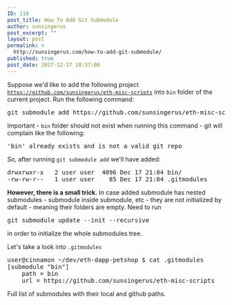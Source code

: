 ```yaml
---
ID: 116
post_title: How To Add Git Submodule
author: sunsingerus
post_excerpt: ""
layout: post
permalink: >
  http://sunsingerus.com/how-to-add-git-submodule/
published: true
post_date: 2017-12-17 18:37:06
---
```

Suppose we'd like to add the following project <code>https://github.com/sunsingerus/eth-misc-scripts</code> into <code>bin</code> folder of the current project. Run the following command:
<pre>
git submodule add https://github.com/sunsingerus/eth-misc-scripts bin
</pre>
Important - <code>bin</code> folder should not exist when running this command - git will complain like the following:
<pre>
'bin' already exists and is not a valid git repo
</pre>

So, after running <code>git submodule add</code> we'll have added:
<pre>
drwxrwxr-x   2 user user  4096 Dec 17 21:04 bin/
-rw-rw-r--   1 user user    85 Dec 17 21:04 .gitmodules
</pre>

<strong>However, there is a small trick.</strong>
In case added submodule has nested submodules - submodule inside submodule, etc - they are not initialized by default - meaning their folders are empty.
Need to run 
<pre>
git submodule update --init --recursive
</pre>
in order to initialize the whole submodules tree.

Let's take a look into <code>.gitmodules</code>
<pre>
user@cinnamon ~/dev/eth-dapp-petshop $ cat .gitmodules 
[submodule "bin"]
	path = bin
	url = https://github.com/sunsingerus/eth-misc-scripts
</pre>
Full list of submodules with their local and github paths.